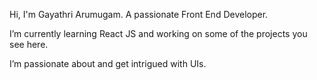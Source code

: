 
Hi, I'm Gayathri Arumugam. A passionate Front End Developer.

I’m currently learning React JS and working on some of the projects you see here.  

I’m passionate about and get intrigued with UIs.  
